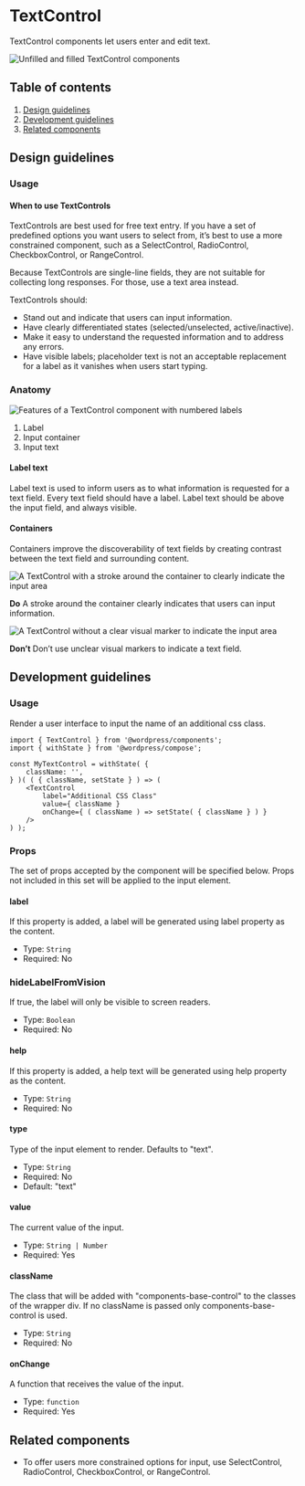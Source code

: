 # TextControl
TextControl components let users enter and edit text.

![Unfilled and filled TextControl components](https://make.wordpress.org/design/files/2019/03/TextControl.png)

## Table of contents

1. [Design guidelines](#design-guidelines)
2. [Development guidelines](#development-guidelines)
3. [Related components](#related-components)

## Design guidelines

### Usage

#### When to use TextControls

TextControls are best used for free text entry. If you have a set of predefined options you want users to select from, it’s best to use a more constrained component, such as a SelectControl, RadioControl, CheckboxControl, or RangeControl.

Because TextControls are single-line fields, they are not suitable for collecting long responses. For those, use a text area instead.

TextControls should:

- Stand out and indicate that users can input information.
- Have clearly differentiated states (selected/unselected, active/inactive).
- Make it easy to understand the requested information and to address any errors.
- Have visible labels; placeholder text is not an acceptable replacement for a label as it vanishes when users start typing.

### Anatomy

![Features of a TextControl component with numbered labels](https://make.wordpress.org/design/files/2019/03/TextControl-Anatomy.png)

1. Label
2. Input container
3. Input text

#### Label text
Label text is used to inform users as to what information is requested for a text field. Every text field should have a label. Label text should be above the input field, and always visible. 

#### Containers
Containers improve the discoverability of text fields by creating contrast between the text field and surrounding content.

![A TextControl with a stroke around the container to clearly indicate the input area](https://make.wordpress.org/design/files/2019/03/TextControl-Do.png)

**Do** 
A stroke around the container clearly indicates that users can input information.

![A TextControl without a clear visual marker to indicate the input area](https://make.wordpress.org/design/files/2019/03/TextControl-Dont.png)

**Don’t** 
Don’t use unclear visual markers to indicate a text field.

## Development guidelines

### Usage

Render a user interface to input the name of an additional css class.

    import { TextControl } from '@wordpress/components';
    import { withState } from '@wordpress/compose';
    
    const MyTextControl = withState( {
        className: '',
    } )( ( { className, setState } ) => ( 
        <TextControl
            label="Additional CSS Class"
            value={ className }
            onChange={ ( className ) => setState( { className } ) }
        />
    ) );

### Props

The set of props accepted by the component will be specified below.
Props not included in this set will be applied to the input element.

#### label
If this property is added, a label will be generated using label property as the content.

- Type: `String`
- Required: No

### hideLabelFromVision

If true, the label will only be visible to screen readers.

- Type: `Boolean`
- Required: No

#### help
If this property is added, a help text will be generated using help property as the content.

- Type: `String`
- Required: No

#### type
Type of the input element to render. Defaults to "text".

- Type: `String`
- Required: No
- Default: "text"

#### value
The current value of the input.

- Type: `String | Number`
- Required: Yes

#### className
The class that will be added with "components-base-control" to the classes of the wrapper div.
If no className is passed only components-base-control is used.

- Type: `String`
- Required: No

#### onChange
A function that receives the value of the input.

- Type: `function`
- Required: Yes

## Related components
- To offer users more constrained options for input, use SelectControl, RadioControl, CheckboxControl, or RangeControl.
